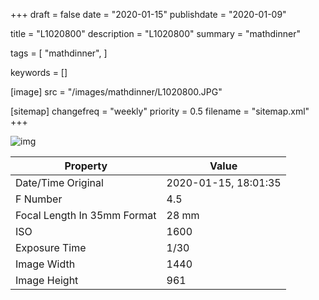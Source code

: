 +++
draft = false
date = "2020-01-15"
publishdate = "2020-01-09"

title = "L1020800"
description = "L1020800"
summary = "mathdinner"

tags = [
    "mathdinner",
]

keywords = []

[image]
    src = "/images/mathdinner/L1020800.JPG"

[sitemap]
    changefreq = "weekly"
    priority = 0.5
    filename = "sitemap.xml"
+++


![img](/images/mathdinner/L1020800.JPG)

Property | Value
---------|------
Date/Time Original              | 2020-01-15, 18:01:35
F Number                        | 4.5
Focal Length In 35mm Format     | 28 mm
ISO                             | 1600
Exposure Time                   | 1/30
Image Width                     | 1440
Image Height                    | 961
